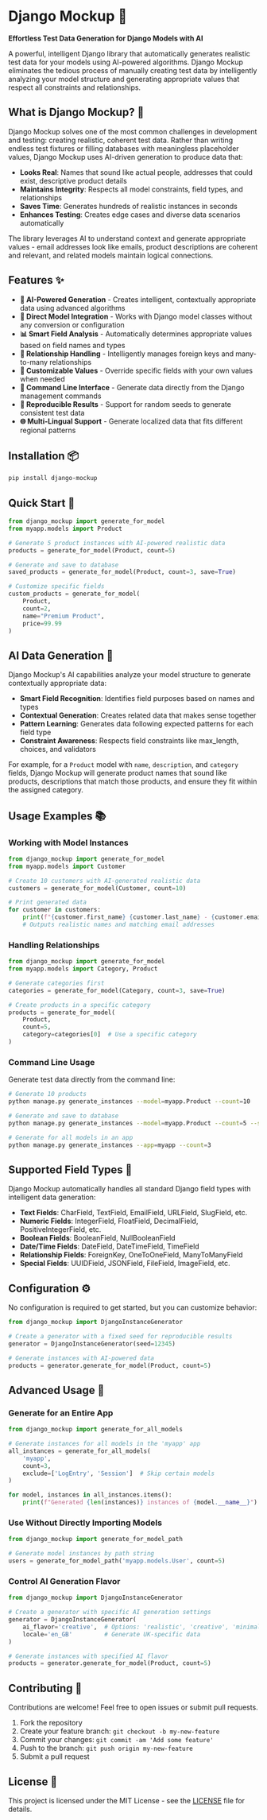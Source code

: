 # Django Mockup 🧪

**Effortless Test Data Generation for Django Models with AI**

A powerful, intelligent Django library that automatically generates realistic test data for your models using AI-powered algorithms. Django Mockup eliminates the tedious process of manually creating test data by intelligently analyzing your model structure and generating appropriate values that respect all constraints and relationships.

## What is Django Mockup? 🤔

Django Mockup solves one of the most common challenges in development and testing: creating realistic, coherent test data. Rather than writing endless test fixtures or filling databases with meaningless placeholder values, Django Mockup uses AI-driven generation to produce data that:

- **Looks Real**: Names that sound like actual people, addresses that could exist, descriptive product details
- **Maintains Integrity**: Respects all model constraints, field types, and relationships
- **Saves Time**: Generates hundreds of realistic instances in seconds
- **Enhances Testing**: Creates edge cases and diverse data scenarios automatically

The library leverages AI to understand context and generate appropriate values - email addresses look like emails, product descriptions are coherent and relevant, and related models maintain logical connections.

## Features ✨

- **🧠 AI-Powered Generation** - Creates intelligent, contextually appropriate data using advanced algorithms
- **🔄 Direct Model Integration** - Works with Django model classes without any conversion or configuration
- **📊 Smart Field Analysis** - Automatically determines appropriate values based on field names and types
- **🔗 Relationship Handling** - Intelligently manages foreign keys and many-to-many relationships
- **🔧 Customizable Values** - Override specific fields with your own values when needed
- **📱 Command Line Interface** - Generate data directly from the Django management commands
- **🔄 Reproducible Results** - Support for random seeds to generate consistent test data
- **🌐 Multi-Lingual Support** - Generate localized data that fits different regional patterns

## Installation 📦

```bash
pip install django-mockup
```

## Quick Start 🚀

```python
from django_mockup import generate_for_model
from myapp.models import Product

# Generate 5 product instances with AI-powered realistic data
products = generate_for_model(Product, count=5)

# Generate and save to database
saved_products = generate_for_model(Product, count=3, save=True)

# Customize specific fields
custom_products = generate_for_model(
    Product,
    count=2,
    name="Premium Product",
    price=99.99
)
```

## AI Data Generation 🤖

Django Mockup's AI capabilities analyze your model structure to generate contextually appropriate data:

- **Smart Field Recognition**: Identifies field purposes based on names and types
- **Contextual Generation**: Creates related data that makes sense together
- **Pattern Learning**: Generates data following expected patterns for each field type
- **Constraint Awareness**: Respects field constraints like max_length, choices, and validators

For example, for a `Product` model with `name`, `description`, and `category` fields, Django Mockup will generate product names that sound like products, descriptions that match those products, and ensure they fit within the assigned category.

## Usage Examples 📚

### Working with Model Instances

```python
from django_mockup import generate_for_model
from myapp.models import Customer

# Create 10 customers with AI-generated realistic data
customers = generate_for_model(Customer, count=10)

# Print generated data
for customer in customers:
    print(f"{customer.first_name} {customer.last_name} - {customer.email}")
    # Outputs realistic names and matching email addresses
```

### Handling Relationships

```python
from django_mockup import generate_for_model
from myapp.models import Category, Product

# Generate categories first
categories = generate_for_model(Category, count=3, save=True)

# Create products in a specific category
products = generate_for_model(
    Product, 
    count=5,
    category=categories[0]  # Use a specific category
)
```

### Command Line Usage

Generate test data directly from the command line:

```bash
# Generate 10 products
python manage.py generate_instances --model=myapp.Product --count=10

# Generate and save to database
python manage.py generate_instances --model=myapp.Product --count=5 --save

# Generate for all models in an app
python manage.py generate_instances --app=myapp --count=3
```

## Supported Field Types 🧩

Django Mockup automatically handles all standard Django field types with intelligent data generation:

- **Text Fields**: CharField, TextField, EmailField, URLField, SlugField, etc.
- **Numeric Fields**: IntegerField, FloatField, DecimalField, PositiveIntegerField, etc.
- **Boolean Fields**: BooleanField, NullBooleanField
- **Date/Time Fields**: DateField, DateTimeField, TimeField
- **Relationship Fields**: ForeignKey, OneToOneField, ManyToManyField
- **Special Fields**: UUIDField, JSONField, FileField, ImageField, etc.

## Configuration ⚙️

No configuration is required to get started, but you can customize behavior:

```python
from django_mockup import DjangoInstanceGenerator

# Create a generator with a fixed seed for reproducible results
generator = DjangoInstanceGenerator(seed=12345)

# Generate instances with AI-powered data
products = generator.generate_for_model(Product, count=5)
```

## Advanced Usage 🧠

### Generate for an Entire App

```python
from django_mockup import generate_for_all_models

# Generate instances for all models in the 'myapp' app
all_instances = generate_for_all_models(
    'myapp',
    count=3,
    exclude=['LogEntry', 'Session']  # Skip certain models
)

for model, instances in all_instances.items():
    print(f"Generated {len(instances)} instances of {model.__name__}")
```

### Use Without Directly Importing Models

```python
from django_mockup import generate_for_model_path

# Generate model instances by path string
users = generate_for_model_path('myapp.models.User', count=5)
```

### Control AI Generation Flavor

```python
from django_mockup import DjangoInstanceGenerator

# Create a generator with specific AI generation settings
generator = DjangoInstanceGenerator(
    ai_flavor='creative',  # Options: 'realistic', 'creative', 'minimal'
    locale='en_GB'         # Generate UK-specific data
)

# Generate instances with specified AI flavor
products = generator.generate_for_model(Product, count=5)
```

## Contributing 🤝

Contributions are welcome! Feel free to open issues or submit pull requests.

1. Fork the repository
2. Create your feature branch: `git checkout -b my-new-feature`
3. Commit your changes: `git commit -am 'Add some feature'`
4. Push to the branch: `git push origin my-new-feature`
5. Submit a pull request

## License 📄

This project is licensed under the MIT License - see the [LICENSE](LICENSE) file for details.
